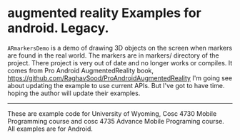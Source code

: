augmented reality Examples for android. Legacy.
================
    
`ARmarkersDemo` is a demo of drawing 3D objects on the screen when markers are found in the real world.  The markers are in markers/ directory of the project.   There project is very out of date and no longer works or compiles.    It comes from Pro Android AugmentedReality book, https://github.com/RaghavSood/ProAndroidAugmentedReality  I'm going see about updating the example to use current APIs.  But I've got to have time. hoping the author will update their examples.

---

These are example code for University of Wyoming, Cosc 4730 Mobile Programming course and cosc 4735 Advance Mobile Programing course. 
All examples are for Android.
